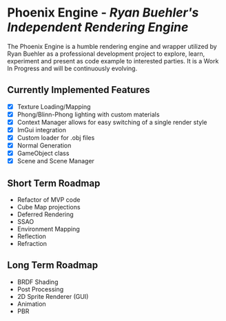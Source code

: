 # Phoenix Engine - *Ryan Buehler's Independent Rendering Engine*

The Phoenix Engine is a humble rendering engine and wrapper utilized by Ryan Buehler as a professional development project to explore, learn, experiment and present as code example to interested parties. It is a Work In Progress and will be continuously evolving.

## Currently Implemented Features
- [X] Texture Loading/Mapping
- [X] Phong/Blinn-Phong lighting with custom materials
- [x] Context Manager allows for easy switching of a single render style
- [x] ImGui integration
- [x] Custom loader for .obj files
- [x] Normal Generation
- [x] GameObject class
- [x] Scene and Scene Manager

## Short Term Roadmap
* Refactor of MVP code
* Cube Map projections
* Deferred Rendering
* SSAO
* Environment Mapping
* Reflection
* Refraction

## Long Term Roadmap
* BRDF Shading
* Post Processing
* 2D Sprite Renderer (GUI)
* Animation
* PBR
